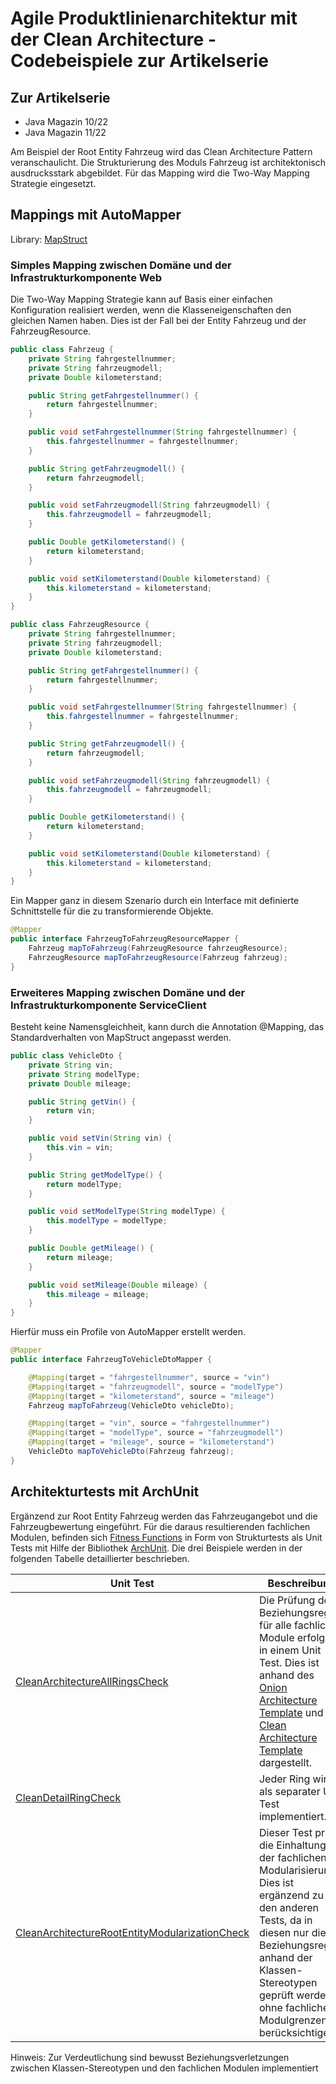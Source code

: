 # Agile Produktlinienarchitektur mit der Clean Architecture - Codebeispiele zur Artikelserie

## Zur Artikelserie

* Java Magazin 10/22
* Java Magazin 11/22

Am Beispiel der Root Entity Fahrzeug wird das Clean Architecture Pattern veranschaulicht. Die Strukturierung des Moduls Fahrzeug ist
architektonisch ausdrucksstark abgebildet. Für das Mapping wird die Two-Way Mapping Strategie eingesetzt.

## Mappings mit AutoMapper

Library: [MapStruct](https://mapstruct.org/)

### Simples Mapping zwischen Domäne und der Infrastrukturkomponente Web

Die Two-Way Mapping Strategie kann auf Basis einer einfachen Konfiguration realisiert werden, wenn die Klasseneigenschaften den gleichen Namen haben.
Dies ist der Fall bei der Entity Fahrzeug und der FahrzeugResource.

```java
public class Fahrzeug {
    private String fahrgestellnummer;
    private String fahrzeugmodell;
    private Double kilometerstand;

    public String getFahrgestellnummer() {
        return fahrgestellnummer;
    }

    public void setFahrgestellnummer(String fahrgestellnummer) {
        this.fahrgestellnummer = fahrgestellnummer;
    }

    public String getFahrzeugmodell() {
        return fahrzeugmodell;
    }

    public void setFahrzeugmodell(String fahrzeugmodell) {
        this.fahrzeugmodell = fahrzeugmodell;
    }

    public Double getKilometerstand() {
        return kilometerstand;
    }

    public void setKilometerstand(Double kilometerstand) {
        this.kilometerstand = kilometerstand;
    }
}
```

```java
public class FahrzeugResource {
    private String fahrgestellnummer;
    private String fahrzeugmodell;
    private Double kilometerstand;

    public String getFahrgestellnummer() {
        return fahrgestellnummer;
    }

    public void setFahrgestellnummer(String fahrgestellnummer) {
        this.fahrgestellnummer = fahrgestellnummer;
    }

    public String getFahrzeugmodell() {
        return fahrzeugmodell;
    }

    public void setFahrzeugmodell(String fahrzeugmodell) {
        this.fahrzeugmodell = fahrzeugmodell;
    }

    public Double getKilometerstand() {
        return kilometerstand;
    }

    public void setKilometerstand(Double kilometerstand) {
        this.kilometerstand = kilometerstand;
    }
}
```

Ein Mapper ganz in diesem Szenario durch ein Interface mit definierte Schnittstelle für die zu transformierende Objekte.

```java
@Mapper
public interface FahrzeugToFahrzeugResourceMapper {
    Fahrzeug mapToFahrzeug(FahrzeugResource fahrzeugResource);
    FahrzeugResource mapToFahrzeugResource(Fahrzeug fahrzeug);
}

```

### Erweiteres Mapping zwischen Domäne und der Infrastrukturkomponente ServiceClient

Besteht keine Namensgleichheit, kann durch die Annotation @Mapping, das Standardverhalten von MapStruct angepasst werden.

```java
public class VehicleDto {
    private String vin;
    private String modelType;
    private Double mileage;

    public String getVin() {
        return vin;
    }

    public void setVin(String vin) {
        this.vin = vin;
    }

    public String getModelType() {
        return modelType;
    }

    public void setModelType(String modelType) {
        this.modelType = modelType;
    }

    public Double getMileage() {
        return mileage;
    }

    public void setMileage(Double mileage) {
        this.mileage = mileage;
    }
}
```

Hierfür muss ein Profile von AutoMapper erstellt werden.

```java
@Mapper
public interface FahrzeugToVehicleDtoMapper {

    @Mapping(target = "fahrgestellnummer", source = "vin")
    @Mapping(target = "fahrzeugmodell", source = "modelType")
    @Mapping(target = "kilometerstand", source = "mileage")
    Fahrzeug mapToFahrzeug(VehicleDto vehicleDto);

    @Mapping(target = "vin", source = "fahrgestellnummer")
    @Mapping(target = "modelType", source = "fahrzeugmodell")
    @Mapping(target = "mileage", source = "kilometerstand")
    VehicleDto mapToVehicleDto(Fahrzeug fahrzeug);
}
```

## Architekturtests mit ArchUnit

Ergänzend zur Root Entity Fahrzeug werden das Fahrzeugangebot und die Fahrzeugbewertung eingeführt. Für die daraus
resultierenden fachlichen Modulen, befinden sich [Fitness Functions]()
in Form von Strukturtests als Unit Tests mit Hilfe der Bibliothek [ArchUnit](https://www.archunit.org/).
Die drei Beispiele werden in der folgenden Tabelle detaillierter beschrieben.

|Unit Test|Beschreibung|
|---------|------------|
|[CleanArchitectureAllRingsCheck]()| Die Prüfung der Beziehungsregeln für alle fachlichen Module erfolgen in einem Unit Test. Dies ist anhand des [Onion Architecture Template]() und des [Clean Architecture Template]() dargestellt.|
|[CleanDetailRingCheck]()|Jeder Ring wird als separater Unit Test implementiert.|
|[CleanArchitectureRootEntityModularizationCheck]()|Dieser Test prüft die Einhaltung der fachlichen Modularisierung. Dies ist ergänzend zu den anderen Tests, da in diesen nur die Beziehungsregeln anhand der Klassen-Stereotypen geprüft werden, ohne fachliche Modulgrenzen zu berücksichtigen.|

Hinweis: Zur Verdeutlichung sind bewusst Beziehungsverletzungen zwischen Klassen-Stereotypen und den fachlichen Modulen implementiert
